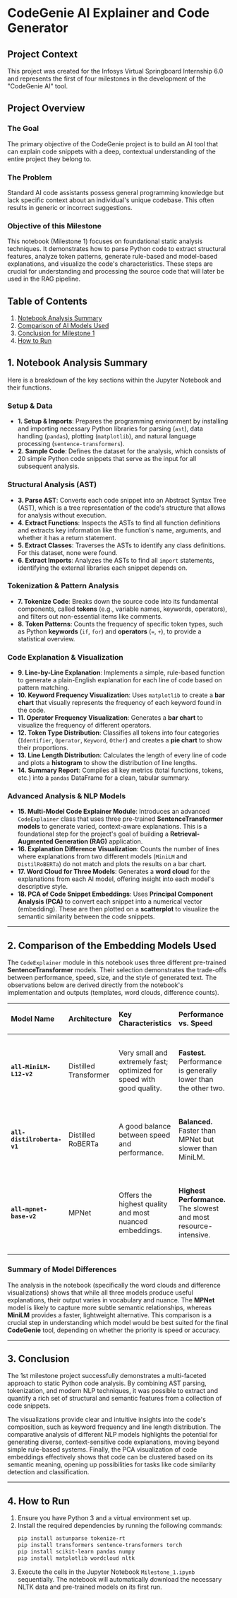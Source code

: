 # CodeGenie AI Explainer and Code Generator

## Project Context

This project was created for the Infosys Virtual Springboard Internship 6.0 and represents the first of four milestones in the development of the "CodeGenie AI" tool.

## Project Overview

### The Goal
The primary objective of the CodeGenie project is to build an AI tool that can explain code snippets with a deep, contextual understanding of the entire project they belong to.

### The Problem
Standard AI code assistants possess general programming knowledge but lack specific context about an individual's unique codebase. This often results in generic or incorrect suggestions.

### Objective of this Milestone
This notebook (Milestone 1) focuses on foundational static analysis techniques. It demonstrates how to parse Python code to extract structural features, analyze token patterns, generate rule-based and model-based explanations, and visualize the code's characteristics. These steps are crucial for understanding and processing the source code that will later be used in the RAG pipeline.



## Table of Contents

1.  [Notebook Analysis Summary](#1-notebook-analysis-summary)
2.  [Comparison of AI Models Used](#2-comparison-of-the-Embedding-models-used)
3.  [Conclusion for Milestone 1](#3-conclusion)
4.  [How to Run](#4-how-to-run)



## 1. Notebook Analysis Summary

Here is a breakdown of the key sections within the Jupyter Notebook and their functions.

### **Setup & Data**
* **1. Setup & Imports**: Prepares the programming environment by installing and importing necessary Python libraries for parsing (`ast`), data handling (`pandas`), plotting (`matplotlib`), and natural language processing (`sentence-transformers`).
* **2. Sample Code**: Defines the dataset for the analysis, which consists of 20 simple Python code snippets that serve as the input for all subsequent analysis.

### **Structural Analysis (AST)**
* **3. Parse AST**: Converts each code snippet into an Abstract Syntax Tree (AST), which is a tree representation of the code's structure that allows for analysis without execution.
* **4. Extract Functions**: Inspects the ASTs to find all function definitions and extracts key information like the function's name, arguments, and whether it has a return statement.
* **5. Extract Classes**: Traverses the ASTs to identify any class definitions. For this dataset, none were found.
* **6. Extract Imports**: Analyzes the ASTs to find all `import` statements, identifying the external libraries each snippet depends on.

### **Tokenization & Pattern Analysis**
* **7. Tokenize Code**: Breaks down the source code into its fundamental components, called **tokens** (e.g., variable names, keywords, operators), and filters out non-essential items like comments.
* **8. Token Patterns**: Counts the frequency of specific token types, such as Python **keywords** (`if`, `for`) and **operators** (`=`, `+`), to provide a statistical overview.

### **Code Explanation & Visualization**
* **9. Line-by-Line Explanation**: Implements a simple, rule-based function to generate a plain-English explanation for each line of code based on pattern matching.
* **10. Keyword Frequency Visualization**: Uses `matplotlib` to create a **bar chart** that visually represents the frequency of each keyword found in the code.
* **11. Operator Frequency Visualization**: Generates a **bar chart** to visualize the frequency of different operators.
* **12. Token Type Distribution**: Classifies all tokens into four categories (`Identifier`, `Operator`, `Keyword`, `Other`) and creates a **pie chart** to show their proportions.
* **13. Line Length Distribution**: Calculates the length of every line of code and plots a **histogram** to show the distribution of line lengths.
* **14. Summary Report**: Compiles all key metrics (total functions, tokens, etc.) into a `pandas` DataFrame for a clean, tabular summary.

### **Advanced Analysis & NLP Models**
* **15. Multi-Model Code Explainer Module**: Introduces an advanced `CodeExplainer` class that uses three pre-trained **SentenceTransformer models** to generate varied, context-aware explanations. This is a foundational step for the project's goal of building a **Retrieval-Augmented Generation (RAG)** application.
* **16. Explanation Difference Visualization**: Counts the number of lines where explanations from two different models (`MiniLM` and `DistilRoBERTa`) do not match and plots the results on a bar chart.
* **17. Word Cloud for Three Models**: Generates a **word cloud** for the explanations from each AI model, offering insight into each model's descriptive style.
* **18. PCA of Code Snippet Embeddings**: Uses **Principal Component Analysis (PCA)** to convert each snippet into a numerical vector (embedding). These are then plotted on a **scatterplot** to visualize the semantic similarity between the code snippets.

---

## 2. Comparison of the Embedding Models Used

The `CodeExplainer` module in this notebook uses three different pre-trained **SentenceTransformer** models. Their selection demonstrates the trade-offs between performance, speed, size, and the style of generated text. The observations below are derived directly from the notebook's implementation and outputs (templates, word clouds, difference counts).

| Model Name | Architecture | Key Characteristics | Performance vs. Speed | Embedding Size | Explanation Style (Observed) | Use Case |
| :--- | :--- | :--- | :--- | :--- | :--- | :--- |
| **`all-MiniLM-L12-v2`** | Distilled Transformer | Very small and extremely fast; optimized for speed with good quality. | **Fastest.** Performance is generally lower than the other two. | 384 dimensions | **Direct and literal.** Uses core action verbs like "Assigns" and "Outputs." | Ideal for real-time applications or environments with limited computational resources. |
| **`all-distilroberta-v1`** | Distilled RoBERTa | A good balance between speed and performance. | **Balanced.** Faster than MPNet but slower than MiniLM. | 768 dimensions | **Balanced and descriptive.** Focuses on the "what" (e.g., "Creates a function for computation"). | A great general-purpose choice where both speed and quality are important. |
| **`all-mpnet-base-v2`** | MPNet | Offers the highest quality and most nuanced embeddings. | **Highest Performance.** The slowest and most resource-intensive. | 768 dimensions | **Action-oriented and formal.** Focuses on the "how" (e.g., "Sets up function to perform a task"). | Best for tasks requiring maximum accuracy where speed is less critical. |

### Summary of Model Differences

The analysis in the notebook (specifically the word clouds and difference visualizations) shows that while all three models produce useful explanations, their output varies in vocabulary and nuance. The **MPNet** model is likely to capture more subtle semantic relationships, whereas **MiniLM** provides a faster, lightweight alternative. This comparison is a crucial step in understanding which model would be best suited for the final **CodeGenie** tool, depending on whether the priority is speed or accuracy.

---

## 3. Conclusion 

The 1st milestone project successfully demonstrates a multi-faceted approach to static Python code analysis. By combining AST parsing, tokenization, and modern NLP techniques, it was possible to extract and quantify a rich set of structural and semantic features from a collection of code snippets.

The visualizations provide clear and intuitive insights into the code's composition, such as keyword frequency and line length distribution. The comparative analysis of different NLP models highlights the potential for generating diverse, context-sensitive code explanations, moving beyond simple rule-based systems. Finally, the PCA visualization of code embeddings effectively shows that code can be clustered based on its semantic meaning, opening up possibilities for tasks like code similarity detection and classification.

---

## 4. How to Run

1.  Ensure you have Python 3 and a virtual environment set up.
2.  Install the required dependencies by running the following commands:
    ```bash
    pip install astunparse tokenize-rt
    pip install transformers sentence-transformers torch
    pip install scikit-learn pandas numpy
    pip install matplotlib wordcloud nltk
    ```
3.  Execute the cells in the Jupyter Notebook `Milestone_1.ipynb` sequentially. The notebook will automatically download the necessary NLTK data and pre-trained models on its first run.
